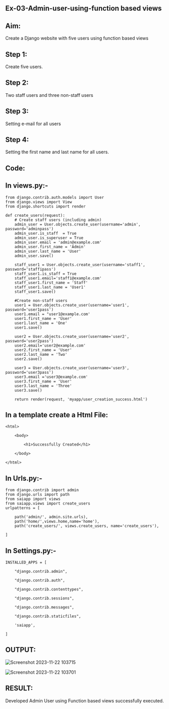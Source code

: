 ## Ex-03-Admin-user-using-function based views 

## Aim: 

Create a Django website with five users using function based views 

## Step 1: 

Create five users. 

## Step 2: 

Two staff users and three non-staff users 

## Step 3: 

Setting e-mail for all users 

## Step 4: 

Setting the first name and last name for all users. 

## Code: 

## In views.py:- 
```
from django.contrib.auth.models import User
from django.views import View 
from django.shortcuts import render

def create_users(request):
    # Create staff users (including admin)
    admin_user = User.objects.create_user(username='admin', password='adminpass')
    admin_user.is_staff  = True
    admin_user.is_superuser = True
    admin_user.email = 'admin@example.com'
    admin_user.first_name = 'Admin'
    admin_user.last_name = 'User'
    admin_user.save()

    staff_user1 = User.objects.create_user(username='staff1', password='staffipass')
    staff_user1.is_staff = True
    staff_user1.email='staffi@example.com'
    staff_user1.first_name = 'Staff'
    staff_user1.last_name = 'User1'
    staff_user1.save()

    #Create non-staff users
    user1 = User.objects.create_user(username='user1', password='user1pass')
    user1.email = "user1@example.com'
    user1.first_name = 'User'
    user1.last_name = 'One'
    user1.save()

    user2 = User.objects.create_user(username='user2', password='user2pass')
    user2.email='user2@example.com'
    user2.first_name = 'User'
    user2.last_name = 'Two'
    user2.save()

    user3 = User.objects.create_user(username='user3', password='user3pass')
    user3.email ='user3@example.com'
    user3.first_name = 'User'
    user3.last_name = 'Three'
    user3.save()

    return render(request, 'myapp/user_creation_success.html')
```
## In a template create a Html File: 
```
<html> 

    <body> 

        <h1>Successfully Created</h1> 

    </body> 

</html> 
```

## In Urls.py:- 
```
from django.contrib import admin 
from django.urls import path 
from saiapp import views 
from saiapp.views import create_users 
urlpatterns = [ 

    path('admin/', admin.site.urls), 
    path('home/',views.home,name='home'),
    path('create_users/', views.create_users, name='create_users'), 

] 
```
## In Settings.py:- 
```
INSTALLED_APPS = [ 

    "django.contrib.admin", 

    "django.contrib.auth", 

    "django.contrib.contenttypes", 

    "django.contrib.sessions", 

    "django.contrib.messages", 

    "django.contrib.staticfiles", 

    'saiapp', 

] 
 ```

## OUTPUT: 
![Screenshot 2023-11-22 103715](https://github.com/saiganesh2006/EX-03-Admin-user-using-function-based-views/assets/145742342/db469eb4-e6b7-4bbf-b495-c7cdd505e849)

 ![Screenshot 2023-11-22 103701](https://github.com/saiganesh2006/EX-03-Admin-user-using-function-based-views/assets/145742342/6d548f3a-8746-459f-b403-541a19e105ca)
 
## RESULT: 

Developed Admin User using Function based views successfully executed. 

 
 

 

 

 
